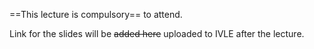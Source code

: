 ==This lecture is compulsory== to attend.

Link for the slides will be ~~added here~~ uploaded to IVLE after the lecture.


